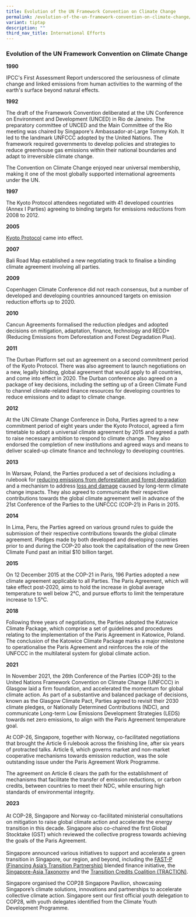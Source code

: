 ```yaml
---
title: Evolution of the UN Framework Convention on Climate Change
permalink: /evolution-of-the-un-framework-convention-on-climate-change/
variant: tiptap
description: ""
third_nav_title: International Efforts
---
```

<h3>Evolution of the UN Framework Convention on Climate Change</h3>
<p><strong>1990</strong>
</p>
<p>IPCC's First Assessment Report underscored the seriousness of climate
change and linked emissions from human activities to the warming of the
earth's surface beyond natural effects.</p>
<p><strong>1992</strong>
</p>
<p>The draft of the Framework Convention deliberated at the UN Conference
on Environment and Development (UNCED) in Rio de Janeiro. The preparatory
committee of UNCED and the Main Committee of the Rio meeting was chaired
by Singapore's Ambassador-at-Large Tommy Koh. It led to the landmark UNFCCC
adopted by the United Nations. The framework required governments to develop
policies and strategies to reduce greenhouse gas emissions within their
national boundaries and adapt to irreversible climate change.</p>
<p>The Convention on Climate Change enjoyed near universal membership, making
it one of the most globally supported international agreements under the
UN.</p>
<p><strong>1997</strong>
</p>
<p>The Kyoto Protocol attendees negotiated with 41 developed countries (Annex
I Parties) agreeing to binding targets for emissions reductions from 2008
to 2012.</p>
<p><strong>2005</strong>
</p>
<p><a href="https://unfccc.int/process-and-meetings/the-kyoto-protocol/what-is-the-kyoto-protocol/kyoto-protocol-targets-for-the-first-commitment-period" rel="noopener noreferrer nofollow" target="_blank">Kyoto Protocol</a> came
into effect.</p>
<p><strong>2007</strong>
</p>
<p>Bali Road Map established a new negotiating track to finalise a binding
climate agreement involving all parties.</p>
<p><strong>2009</strong>
</p>
<p>Copenhagen Climate Conference did not reach consensus, but a number of
developed and developing countries announced targets on emission reduction
efforts up to 2020.</p>
<p><strong>2010</strong>
</p>
<p>Cancun Agreements formalised the reduction pledges and adopted decisions
on mitigation, adaptation, finance, technology and REDD+ (Reducing Emissions
from Deforestation and Forest Degradation Plus).</p>
<p><strong>2011</strong>
</p>
<p>The Durban Platform set out an agreement on a second commitment period
of the Kyoto Protocol. There was also agreement to launch negotiations
on a new, legally binding, global agreement that would apply to all countries,
and come into effect in 2020. The Durban conference also agreed on a package
of key decisions, including the setting up of a Green Climate Fund to channel
climate-related finance resources for developing countries to reduce emissions
and to adapt to climate change.</p>
<p><strong>2012</strong>
</p>
<p>At the UN Climate Change Conference in Doha, Parties agreed to a new commitment
period of eight years under the Kyoto Protocol, agreed a firm timetable
to adopt a universal climate agreement by 2015 and agreed a path to raise
necessary ambition to respond to climate change. They also endorsed the
completion of new institutions and agreed ways and means to deliver scaled-up
climate finance and technology to developing countries.</p>
<p><strong>2013</strong>
</p>
<p>In Warsaw, Poland, the Parties produced a set of decisions including a
rulebook for <a href="https://redd.unfccc.int/" class="Hyperlink SCXW209161515 BCX0" rel="noreferrer noopener" target="_blank"><u>reducing emissions from deforestation and forest degradation</u></a> and
a mechanism to address <a href="https://unfccc.int/topics/adaptation-and-resilience/workstreams/approaches-to-address-loss-and-damage-associated-with-climate-change-impacts-in-developing-countries" class="Hyperlink SCXW209161515 BCX0" rel="noreferrer noopener" target="_blank"><u>loss and damage</u></a> caused
by long-term climate change impacts. They also agreed to communicate their
respective contributions towards the global climate agreement well in advance
of the 21st Conference of the Parties to the UNFCCC (COP-21) in Paris in
2015.</p>
<p><strong>2014</strong>
</p>
<p>In Lima, Peru, the Parties agreed on various ground rules to guide the
submission of their respective contributions towards the global climate
agreement. Pledges made by both developed and developing countries prior
to and during the COP-20 also took the capitalisation of the new Green
Climate Fund past an initial $10 billion target.</p>
<p><strong>2015</strong>
</p>
<p>On 12 December 2015 at the COP-21 in Paris, 196 Parties adopted a new
climate agreement applicable to all Parties. The Paris Agreement, which
will take effect post-2020, aims to hold the increase in global average
temperature to well below 2°C, and pursue efforts to limit the temperature
increase to 1.5°C.</p>
<p><strong>2018</strong>
</p>
<p>Following three years of negotiations, the Parties adopted the Katowice
Climate Package, which comprise a set of guidelines and procedures relating
to the implementation of the Paris Agreement in Katowice, Poland. The conclusion
of the Katowice Climate Package marks a major milestone to operationalise
the Paris Agreement and reinforces the role of the UNFCCC in the multilateral
system for global climate action.</p>
<p><strong>2021</strong>
</p>
<p>In November 2021, the 26th Conference of the Parties (COP-26) to the United
Nations Framework Convention on Climate Change (UNFCCC) in Glasgow laid
a firm foundation, and accelerated the momentum for global climate action.
As part of a substantive and balanced package of decisions, known as the
Glasgow Climate Pact, Parties agreed to revisit their 2030 climate pledges,
or Nationally Determined Contributions (NDC), and communicate Long-term
Low Emissions Development Strategies (LEDS) towards net zero emissions,
to align with the Paris Agreement temperature goal.</p>
<p>At COP-26, Singapore, together with Norway, co-facilitated negotiations
that brought the Article 6 rulebook across the finishing line, after six
years of protracted talks. Article 6, which governs market and non-market
cooperative mechanisms towards emission reduction, was the sole outstanding
issue under the Paris Agreement Work Programme.</p>
<p>The agreement on Article 6 clears the path for the establishment of mechanisms
that facilitate the transfer of emission reductions, or carbon credits,
between countries to meet their NDC, while ensuring high standards of environmental
integrity.</p>
<p><strong>2023</strong>&nbsp;
<br>&nbsp;
<br>At COP-28, Singapore and Norway co-facilitated ministerial consultations
on mitigation to raise global climate action and accelerate the energy
transition in this decade. Singapore also co-chaired the first Global Stocktake
(GST) which reviewed the collective progress towards achieving the goals
of the Paris Agreement. &nbsp;
<br>&nbsp;
<br>Singapore announced various initiatives to support and accelerate a green
transition in Singapore, our region, and beyond, including the <a href="https://www.mas.gov.sg/news/speeches/2023/getting-transition-finance-right" class="Hyperlink SCXW130847801 BCX0" rel="noreferrer noopener" target="_blank">FAST-P (Financing Asia’s Transition Partnership)</a> blended
finance initiative, the <a href="https://www.mas.gov.sg/news/media-releases/2023/mas-launches-worlds-first-multi-sector-transition-taxonomy" class="Hyperlink SCXW130847801 BCX0" rel="noreferrer noopener" target="_blank">Singapore-Asia Taxonomy</a> and
the <a href="https://www.mas.gov.sg/news/media-releases/2023/mas-launches-traction-and-announces-pilots-to-develop-transition-credits" class="Hyperlink SCXW130847801 BCX0" rel="noreferrer noopener" target="_blank">Transition Credits Coalition (TRACTION)</a>.&nbsp;</p>
<p>Singapore organised the COP28 Singapore Pavilion, showcasing Singapore’s
climate solutions, innovations and partnerships to accelerate collective
climate action.<strong> </strong>Singapore sent our first official youth
delegation to COP28, with youth delegates identified from the Climate Youth
Development Programme.</p>